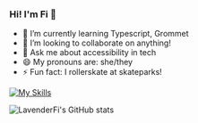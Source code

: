 ### Hi! I'm Fi 👋


- 🌱 I’m currently learning Typescript, Grommet
- 👯 I’m looking to collaborate on anything!
- 💬 Ask me about accessibility in tech
- 😄 My pronouns are: she/they
- ⚡ Fun fact: I rollerskate at skateparks!

[![My Skills](https://skillicons.dev/icons?i=js,html,css,nodejs,react,redux,express,postgres,firebase)](https://skillicons.dev)

![LavenderFi's GitHub stats](https://github-readme-stats.vercel.app/api?username=lavenderfi&theme=cobalt&show_icons=true)
